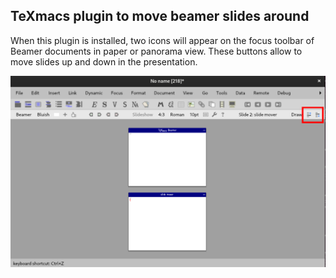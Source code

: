 TeXmacs plugin to move beamer slides around
------------------------------------

When this plugin is installed, two icons will appear on the focus toolbar of 
Beamer documents in paper or panorama view. These buttons allow to move slides
up and down in the presentation.

![](screenshot.png)
